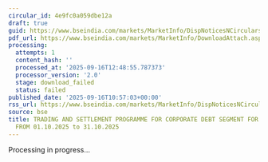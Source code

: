```yaml
---
circular_id: 4e9fc0a059dbe12a
draft: true
guid: https://www.bseindia.com/markets/MarketInfo/DispNoticesNCirculars.aspx?Noticeid={5C98B37C-C2A7-4B0D-9B68-DF5D39CA432F}&noticeno=20250916-26&dt=09/16/2025&icount=26&totcount=62&flag=0
pdf_url: https://www.bseindia.com/markets/MarketInfo/DownloadAttach.aspx?id=20250916-26&attachedId=
processing:
  attempts: 1
  content_hash: ''
  processed_at: '2025-09-16T12:48:55.787373'
  processor_version: '2.0'
  stage: download_failed
  status: failed
published_date: '2025-09-16T10:57:03+00:00'
rss_url: https://www.bseindia.com/markets/MarketInfo/DispNoticesNCirculars.aspx?Noticeid={5C98B37C-C2A7-4B0D-9B68-DF5D39CA432F}&noticeno=20250916-26&dt=09/16/2025&icount=26&totcount=62&flag=0
source: bse
title: TRADING AND SETTLEMENT PROGRAMME FOR CORPORATE DEBT SEGMENT FOR THE PERIOD
  FROM 01.10.2025 to 31.10.2025
---
```


Processing in progress...